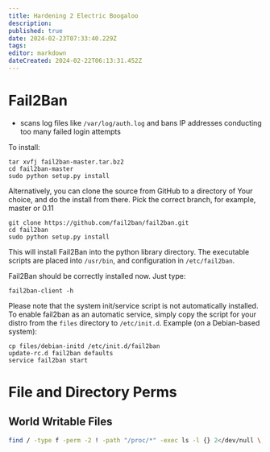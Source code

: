 ```yaml
---
title: Hardening 2 Electric Boogaloo
description: 
published: true
date: 2024-02-23T07:33:40.229Z
tags: 
editor: markdown
dateCreated: 2024-02-22T06:13:31.452Z
---
```


# Fail2Ban 

- scans log files like `/var/log/auth.log` and bans IP addresses conducting too many failed login attempts

To install:

```
tar xvfj fail2ban-master.tar.bz2
cd fail2ban-master
sudo python setup.py install
```

Alternatively, you can clone the source from GitHub to a directory of Your choice, and do the install from there. Pick the correct branch, for example, master or 0.11

```
git clone https://github.com/fail2ban/fail2ban.git
cd fail2ban
sudo python setup.py install 
```

This will install Fail2Ban into the python library directory. The executable scripts are placed into `/usr/bin`, and configuration in `/etc/fail2ban`.

Fail2Ban should be correctly installed now. Just type:

```
fail2ban-client -h
```

Please note that the system init/service script is not automatically installed. To enable fail2ban as an automatic service, simply copy the script for your distro from the `files` directory to `/etc/init.d`. Example (on a Debian-based system):

```
cp files/debian-initd /etc/init.d/fail2ban
update-rc.d fail2ban defaults
service fail2ban start
```

# File and Directory Perms
## World Writable Files
```bash
find / -type f -perm -2 ! -path "/proc/*" -exec ls -l {} 2</dev/null \;
```